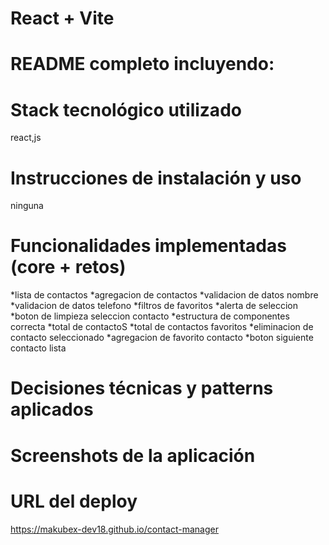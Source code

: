 # React + Vite

# README completo incluyendo:

# Stack tecnológico utilizado

react,js

# Instrucciones de instalación y uso

ninguna

# Funcionalidades implementadas (core + retos)

*lista de contactos
*agregacion de contactos
*validacion de datos nombre
*validacion de datos telefono
*filtros de favoritos
*alerta de seleccion
*boton de limpieza seleccion contacto
*estructura de componentes correcta
*total de contactoS
*total de contactos favoritos
*eliminacion de contacto seleccionado
*agregacion de favorito contacto
\*boton siguiente contacto lista

# Decisiones técnicas y patterns aplicados

# Screenshots de la aplicación

# URL del deploy

https://makubex-dev18.github.io/contact-manager

